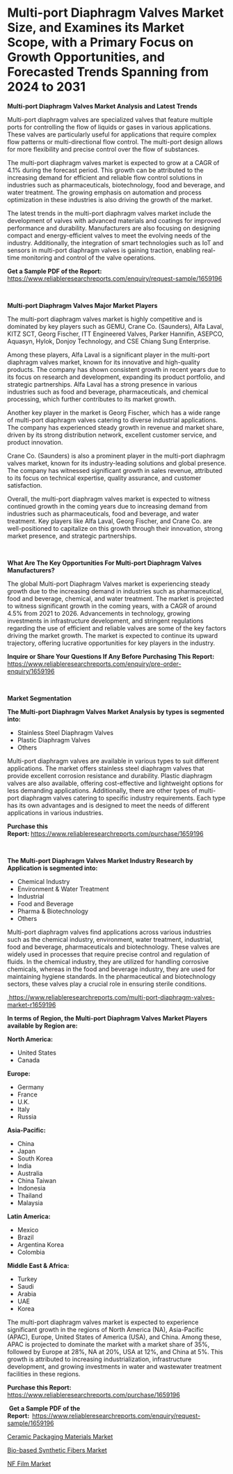 <p><h1>Multi-port Diaphragm Valves Market Size, and Examines its Market Scope, with a Primary Focus on Growth Opportunities, and Forecasted Trends Spanning from 2024 to 2031</h1></p><p><strong>Multi-port Diaphragm Valves Market Analysis and Latest Trends</strong></p>
<p><p>Multi-port diaphragm valves are specialized valves that feature multiple ports for controlling the flow of liquids or gases in various applications. These valves are particularly useful for applications that require complex flow patterns or multi-directional flow control. The multi-port design allows for more flexibility and precise control over the flow of substances.</p><p>The multi-port diaphragm valves market is expected to grow at a CAGR of 4.1% during the forecast period. This growth can be attributed to the increasing demand for efficient and reliable flow control solutions in industries such as pharmaceuticals, biotechnology, food and beverage, and water treatment. The growing emphasis on automation and process optimization in these industries is also driving the growth of the market.</p><p>The latest trends in the multi-port diaphragm valves market include the development of valves with advanced materials and coatings for improved performance and durability. Manufacturers are also focusing on designing compact and energy-efficient valves to meet the evolving needs of the industry. Additionally, the integration of smart technologies such as IoT and sensors in multi-port diaphragm valves is gaining traction, enabling real-time monitoring and control of the valve operations.</p></p>
<p><strong>Get a Sample PDF of the Report:&nbsp;</strong> <a href="https://www.reliableresearchreports.com/enquiry/request-sample/1659196">https://www.reliableresearchreports.com/enquiry/request-sample/1659196</a></p>
<p>&nbsp;</p>
<p><strong>Multi-port Diaphragm Valves Major Market Players</strong></p>
<p><p>The multi-port diaphragm valves market is highly competitive and is dominated by key players such as GEMU, Crane Co. (Saunders), Alfa Laval, KITZ SCT, Georg Fischer, ITT Engineered Valves, Parker Hannifin, ASEPCO, Aquasyn, Hylok, Donjoy Technology, and CSE Chiang Sung Enterprise.</p><p>Among these players, Alfa Laval is a significant player in the multi-port diaphragm valves market, known for its innovative and high-quality products. The company has shown consistent growth in recent years due to its focus on research and development, expanding its product portfolio, and strategic partnerships. Alfa Laval has a strong presence in various industries such as food and beverage, pharmaceuticals, and chemical processing, which further contributes to its market growth.</p><p>Another key player in the market is Georg Fischer, which has a wide range of multi-port diaphragm valves catering to diverse industrial applications. The company has experienced steady growth in revenue and market share, driven by its strong distribution network, excellent customer service, and product innovation.</p><p>Crane Co. (Saunders) is also a prominent player in the multi-port diaphragm valves market, known for its industry-leading solutions and global presence. The company has witnessed significant growth in sales revenue, attributed to its focus on technical expertise, quality assurance, and customer satisfaction.</p><p>Overall, the multi-port diaphragm valves market is expected to witness continued growth in the coming years due to increasing demand from industries such as pharmaceuticals, food and beverage, and water treatment. Key players like Alfa Laval, Georg Fischer, and Crane Co. are well-positioned to capitalize on this growth through their innovation, strong market presence, and strategic partnerships.</p></p>
<p>&nbsp;</p>
<p><strong>What Are The Key Opportunities For Multi-port Diaphragm Valves Manufacturers?</strong></p>
<p><p>The global Multi-port Diaphragm Valves market is experiencing steady growth due to the increasing demand in industries such as pharmaceutical, food and beverage, chemical, and water treatment. The market is projected to witness significant growth in the coming years, with a CAGR of around 4.5% from 2021 to 2026. Advancements in technology, growing investments in infrastructure development, and stringent regulations regarding the use of efficient and reliable valves are some of the key factors driving the market growth. The market is expected to continue its upward trajectory, offering lucrative opportunities for key players in the industry.</p></p>
<p><strong>Inquire or Share Your Questions If Any Before Purchasing This Report:</strong> <a href="https://www.reliableresearchreports.com/enquiry/pre-order-enquiry/1659196">https://www.reliableresearchreports.com/enquiry/pre-order-enquiry/1659196</a></p>
<p>&nbsp;</p>
<p><strong>Market Segmentation</strong></p>
<p><strong>The Multi-port Diaphragm Valves Market Analysis by types is segmented into:</strong></p>
<p><ul><li>Stainless Steel Diaphragm Valves</li><li>Plastic Diaphragm Valves</li><li>Others</li></ul></p>
<p><p>Multi-port diaphragm valves are available in various types to suit different applications. The market offers stainless steel diaphragm valves that provide excellent corrosion resistance and durability. Plastic diaphragm valves are also available, offering cost-effective and lightweight options for less demanding applications. Additionally, there are other types of multi-port diaphragm valves catering to specific industry requirements. Each type has its own advantages and is designed to meet the needs of different applications in various industries.</p></p>
<p><strong>Purchase this Report:&nbsp;</strong><a href="https://www.reliableresearchreports.com/purchase/1659196">https://www.reliableresearchreports.com/purchase/1659196</a></p>
<p>&nbsp;</p>
<p><strong>The Multi-port Diaphragm Valves Market Industry Research by Application is segmented into:</strong></p>
<p><ul><li>Chemical Industry</li><li>Environment & Water Treatment</li><li>Industrial</li><li>Food and Beverage</li><li>Pharma & Biotechnology</li><li>Others</li></ul></p>
<p><p>Multi-port diaphragm valves find applications across various industries such as the chemical industry, environment, water treatment, industrial, food and beverage, pharmaceuticals and biotechnology. These valves are widely used in processes that require precise control and regulation of fluids. In the chemical industry, they are utilized for handling corrosive chemicals, whereas in the food and beverage industry, they are used for maintaining hygiene standards. In the pharmaceutical and biotechnology sectors, these valves play a crucial role in ensuring sterile conditions.</p></p>
<p><a href="https://www.reliableresearchreports.com/multi-port-diaphragm-valves-market-r1659196">&nbsp;https://www.reliableresearchreports.com/multi-port-diaphragm-valves-market-r1659196</a></p>
<p><strong>In terms of Region, the Multi-port Diaphragm Valves Market Players available by Region are:</strong></p>
<p>
    <p> <strong> North America: </strong>
        <ul>
            <li>United States</li>
            <li>Canada</li>
        </ul>
        </p> 
    <p> <strong> Europe: </strong>
        <ul>
            <li>Germany</li>
            <li>France</li>
            <li>U.K.</li>
            <li>Italy</li>
            <li>Russia</li>
        </ul>
        </p> 
    <p> <strong> Asia-Pacific: </strong>
        <ul>
            <li>China</li>
            <li>Japan</li>
            <li>South Korea</li>
            <li>India</li>
            <li>Australia</li>
            <li>China Taiwan</li>
            <li>Indonesia</li>
            <li>Thailand</li>
            <li>Malaysia</li>
        </ul>
        </p> 
    <p> <strong> Latin America: </strong>
        <ul>
            <li>Mexico</li>
            <li>Brazil</li>
            <li>Argentina Korea</li>
            <li>Colombia</li>
        </ul>
        </p> 
    <p> <strong> Middle East & Africa: </strong>
        <ul>
            <li>Turkey</li>
            <li>Saudi</li>
            <li>Arabia</li>
            <li>UAE</li>
            <li>Korea</li>
        </ul>
    </p>
    </p>
<p><p>The multi-port diaphragm valves market is expected to experience significant growth in the regions of North America (NA), Asia-Pacific (APAC), Europe, United States of America (USA), and China. Among these, APAC is projected to dominate the market with a market share of 35%, followed by Europe at 28%, NA at 20%, USA at 12%, and China at 5%. This growth is attributed to increasing industrialization, infrastructure development, and growing investments in water and wastewater treatment facilities in these regions.</p></p>
<p><strong>Purchase this Report: </strong><a href="https://www.reliableresearchreports.com/purchase/1659196">https://www.reliableresearchreports.com/purchase/1659196</a></p>
<p>&nbsp;<strong>Get a Sample PDF of the Report:&nbsp;&nbsp;</strong><a href="https://www.reliableresearchreports.com/enquiry/request-sample/1659196">https://www.reliableresearchreports.com/enquiry/request-sample/1659196</a></p>
<p><strong></strong></p>
<p><p><a href="https://medium.com/@charityrice1939/global-ceramic-packaging-materials-market-trends-insights-into-growth-opportunities-and-challenges-254591fd4a1a">Ceramic Packaging Materials Market</a></p><p><a href="https://medium.com/@jewelmohr25/navigating-the-global-bio-based-synthetic-fibers-market-landscape-trends-forecasts-and-impact-bdc5ec35cf09">Bio-based Synthetic Fibers Market</a></p><p><a href="https://medium.com/@millerjimk/nf-film-market-research-report-market-forecast-and-growth-prospects-with-a-steady-cagr-of-12-7-bc49a1e04913">NF Film Market</a></p></p>